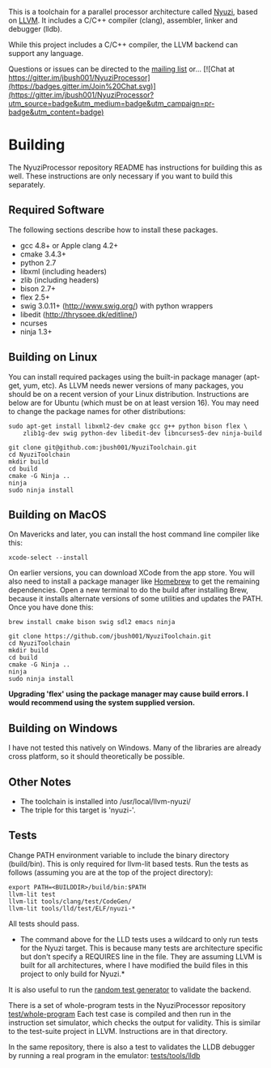 This is a toolchain for a parallel processor architecture called
[Nyuzi](https://github.com/jbush001/NyuziProcessor), based on
[LLVM](http://llvm.org/).  It includes a C/C++ compiler (clang), assembler,
linker and debugger (lldb).

While this project includes a C/C++ compiler, the LLVM backend can support
any language.

Questions or issues can be directed to the [mailing list](https://groups.google.com/forum/#!forum/nyuzi-processor-dev) or...
[![Chat at https://gitter.im/jbush001/NyuziProcessor](https://badges.gitter.im/Join%20Chat.svg)](https://gitter.im/jbush001/NyuziProcessor?utm_source=badge&utm_medium=badge&utm_campaign=pr-badge&utm_content=badge)


# Building

The NyuziProcessor repository README has instructions for building this as
well. These instructions are only necessary if you want to build this
separately.

## Required Software

The following sections describe how to install these packages.

- gcc 4.8+ or Apple clang 4.2+
- cmake 3.4.3+
- python 2.7
- libxml (including headers)
- zlib (including headers)
- bison 2.7+
- flex 2.5+
- swig 3.0.11+ (http://www.swig.org/) with python wrappers
- libedit (http://thrysoee.dk/editline/)
- ncurses
- ninja 1.3+

## Building on Linux

You can install required packages using the built-in package manager (apt-get,
yum, etc). As LLVM needs newer versions of many packages, you should be on
a recent version of your Linux distribution. Instructions are below are for Ubuntu
(which must be on at least version 16). You may need to change the package names
for other distributions:

    sudo apt-get install libxml2-dev cmake gcc g++ python bison flex \
        zlib1g-dev swig python-dev libedit-dev libncurses5-dev ninja-build

    git clone git@github.com:jbush001/NyuziToolchain.git
    cd NyuziToolchain
    mkdir build
    cd build
    cmake -G Ninja ..
    ninja
    sudo ninja install

## Building on MacOS

On Mavericks and later, you can install the host command line compiler like this:

    xcode-select --install

On earlier versions, you can download XCode from the app store. You will also
need to install a package manager like [Homebrew](https://brew.sh/) to
get the remaining dependencies. Open a new terminal to do the build after
installing Brew, because it installs alternate versions of some utilities
and updates the PATH. Once you have done this:

    brew install cmake bison swig sdl2 emacs ninja

    git clone https://github.com/jbush001/NyuziToolchain.git
    cd NyuziToolchain
    mkdir build
    cd build
    cmake -G Ninja ..
    ninja
    sudo ninja install

**Upgrading 'flex' using the package manager may cause build errors. I
would recommend using the system supplied version.**

## Building on Windows

I have not tested this natively on Windows. Many of the libraries are already cross
platform, so it should theoretically be possible.

## Other Notes

* The toolchain is installed into /usr/local/llvm-nyuzi/
* The triple for this target is 'nyuzi-'.

## Tests

Change PATH environment variable to include the binary directory (build/bin). This is only required
for llvm-lit based tests. Run the tests as follows (assuming you are at the top of the project
directory):

```
export PATH=<BUILDDIR>/build/bin:$PATH
llvm-lit test
llvm-lit tools/clang/test/CodeGen/
llvm-lit tools/lld/test/ELF/nyuzi-*
```

All tests should pass.

* The command above for the LLD tests uses a wildcard to only run tests for the Nyuzi
target. This is because many tests are architecture specific but don't specify a
REQUIRES line in the file. They are assuming LLVM is built for all architectures,
where I have modified the build files in this project to only build for Nyuzi.*

It is also useful to run the
[random test generator](https://github.com/jbush001/NyuziToolchain/wiki/Validating-LLVM-with-random-programs)
to validate the backend.

There is a set of whole-program tests in the NyuziProcessor repository
[test/whole-program](https://github.com/jbush001/NyuziProcessor/tree/master/tests/whole-program)
Each test case is compiled and then run in the instruction set simulator, which
checks the output for validity. This is similar to the test-suite project in LLVM.
Instructions are in that directory.

In the same repository, there is also a test to validates the LLDB debugger by
running a real program in the emulator:
[tests/tools/lldb](https://github.com/jbush001/NyuziProcessor/tree/master/tests/tools/lldb)
